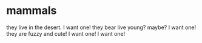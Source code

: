 mammals
=======
they live in the desert. I want one!
they bear live young? maybe? I want one!
they are fuzzy and cute! I want one!
I want one!
